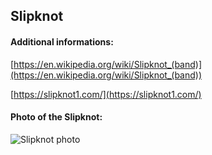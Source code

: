 ## Slipknot
#### Additional informations:
[https://en.wikipedia.org/wiki/Slipknot_(band)](https://en.wikipedia.org/wiki/Slipknot_(band))

[https://slipknot1.com/](https://slipknot1.com/)

#### Photo of the Slipknot:
![Slipknot photo](https://upload.wikimedia.org/wikipedia/commons/thumb/2/20/SlipKnot.jpg/220px-SlipKnot.jpg)
